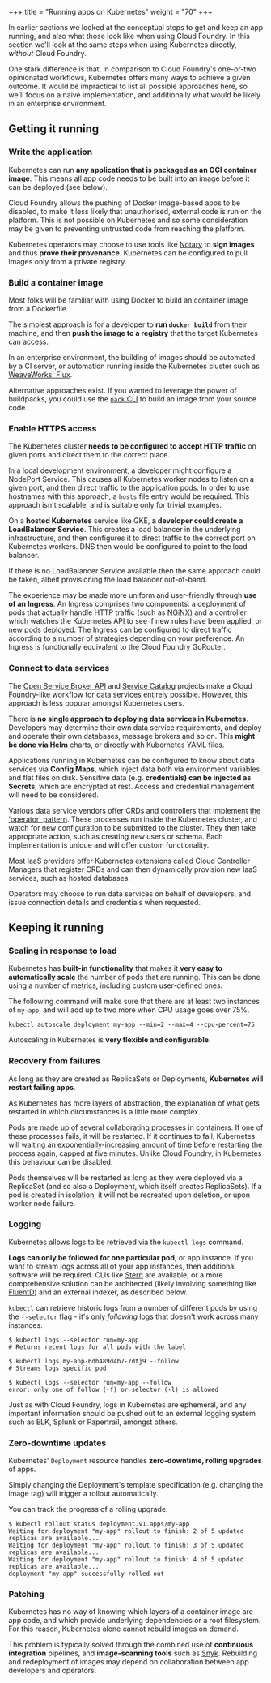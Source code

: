 +++
title = "Running apps on Kubernetes"
weight = "70"
+++

In earlier sections we looked at the conceptual steps to get and keep an app running, and also what those look like when using Cloud Foundry. In this section we'll look at the same steps when using Kubernetes directly, _without_ Cloud Foundry.

One stark difference is that, in comparison to Cloud Foundry's one-or-two opinionated workflows, Kubernetes offers many ways to achieve a given outcome. It would be impractical to list all possible approaches here, so we'll focus on a naive implementation, and additionally what would be likely in an enterprise environment.

## Getting it running

### Write the application

Kubernetes can run **any application that is packaged as an OCI container image**. This means all app code needs to be built into an image before it can be deployed (see below).

Cloud Foundry allows the pushing of Docker image-based apps to be disabled, to make it less likely that unauthorised, external code is run on the platform. This is not possible on Kubernetes and so some consideration may be given to preventing untrusted code from reaching the platform.

Kubernetes operators may choose to use tools like [Notary](https://github.com/theupdateframework/notary) to **sign images** and thus **prove their provenance**. Kubernetes can be configured to pull images only from a private registry.

### Build a container image

Most folks will be familiar with using Docker to build an container image from a Dockerfile.

The simplest approach is for a developer to **run `docker build`** from their machine, and then **push the image to a registry** that the target Kubernetes can access.

In an enterprise environment, the building of images should be automated by a CI server, or automation running inside the Kubernetes cluster such as [WeaveWorks' Flux](https://www.weave.works/oss/flux/).

Alternative approaches exist. If you wanted to leverage the power of buildpacks, you could use the [`pack` CLI](https://github.com/buildpacks/pack) to build an image from your source code.

### Enable HTTPS access

The Kubernetes cluster **needs to be configured to accept HTTP traffic** on given ports and direct them to the correct place.

In a local development environment, a developer might configure a NodePort Service. This causes all Kubernetes worker nodes to listen on a given port, and then direct traffic to the application pods. In order to use hostnames with this approach, a `hosts` file entry would be required. This approach isn't scalable, and is suitable only for trivial examples.

On a **hosted Kubernetes** service like GKE, **a developer could create a LoadBalancer Service**. This creates a load balancer in the underlying infrastructure, and then configures it to direct traffic to the correct port on Kubernetes workers. DNS then would be configured to point to the load balancer.

If there is no LoadBalancer Service available then the same approach could be taken, albeit provisioning the load balancer out-of-band.

The experience may be made more uniform and user-friendly through **use of an Ingress**. An Ingress comprises two components: a deployment of pods that actually handle HTTP traffic (such as [NGiNX](https://github.com/kubernetes/ingress-nginx)) and a controller which watches the Kubernetes API to see if new rules have been applied, or new pods deployed. The Ingress can be configured to direct traffic according to a number of strategies depending on your preference. An Ingress is functionally equivalent to the Cloud Foundry GoRouter.

### Connect to data services

The [Open Service Broker API](https://www.openservicebrokerapi.org/) and [Service Catalog](https://kubernetes.io/docs/concepts/extend-kubernetes/service-catalog/) projects make a Cloud Foundry-like workflow for data services entirely possible. However, this approach is less popular amongst Kubernetes users.

There is **no single approach to deploying data services in Kubernetes**. Developers may determine their own data service requirements, and deploy and operate their own databases, message brokers and so on. This **might be done via Helm** charts, or directly with Kubernetes YAML files.

Applications running in Kubernetes can be configured to know about data services via **Config Maps**, which inject data both via environment variables and flat files on disk. Sensitive data (e.g. **credentials) can be injected as Secrets**, which are encrypted at rest. Access and credential management will need to be considered.

Various data service vendors offer CRDs and controllers that implement [the 'operator' pattern](https://kubernetes.io/docs/concepts/extend-kubernetes/operator/). These processes run inside the Kubernetes cluster, and watch for new configuration to be submitted to the cluster. They then take appropriate action, such as creating new users or schema. Each implementation is unique and will offer custom functionality.

Most IaaS providers offer Kubernetes extensions called Cloud Controller Managers that register CRDs and can then dynamically provision new IaaS services, such as hosted databases.

Operators may choose to run data services on behalf of developers, and issue connection details and credentials when requested.

## Keeping it running

### Scaling in response to load

Kubernetes has **built-in functionality** that makes it **very easy to automatically scale** the number of pods that are running. This can be done using a number of metrics, including custom user-defined ones.

The following command will make sure that there are at least two instances of `my-app`, and will add up to two more when CPU usage goes over 75%.

```terminal
kubectl autoscale deployment my-app --min=2 --max=4 --cpu-percent=75
```

Autoscaling in Kubernetes is **very flexible and configurable**.

### Recovery from failures

As long as they are created as ReplicaSets or Deployments, **Kubernetes will restart failing apps**.

As Kubernetes has more layers of abstraction, the explanation of what gets restarted in which circumstances is a little more complex.

Pods are made up of several collaborating processes in containers. If one of these processes fails, it will be restarted. If it continues to fail, Kubernetes will waiting an exponentially-increasing amount of time before restarting the process again, capped at five minutes. Unlike Cloud Foundry, in Kubernetes this behaviour can be disabled.

Pods themselves will be restarted as long as they were deployed via a ReplicaSet (and so also a Deployment, which itself creates ReplicaSets). If a pod is created in isolation, it will not be recreated upon deletion, or upon worker node failure.

### Logging

Kubernetes allows logs to be retrieved via the `kubectl logs` command.

**Logs can only be followed for one particular pod**, or app instance. If you want to stream logs across all of your app instances, then additional software will be required. CLIs like [Stern](https://github.com/wercker/stern) are available, or a more comprehensive solution can be architected (likely involving something like [FluentD](https://www.fluentd.org/)) and an external indexer, as described below.

`kubectl` can retrieve historic logs from a number of different pods by using the `--selector` flag - it's only _following_ logs that doesn't work across many instances.

```terminal
$ kubectl logs --selector run=my-app
# Returns recent logs for all pods with the label

$ kubectl logs my-app-6db489d4b7-7dtj9 --follow
# Streams logs specific pod

$ kubectl logs --selector run=my-app --follow
error: only one of follow (-f) or selector (-l) is allowed
```

Just as with Cloud Foundry, logs in Kubernetes are ephemeral, and any important information should be pushed out to an external logging system such as ELK, Splunk or Papertrail, amongst others.

### Zero-downtime updates

Kubernetes' `Deployment` resource handles **zero-downtime, rolling upgrades** of apps.

Simply changing the Deployment's template specification (e.g. changing the image tag) will trigger a rollout automatically.

You can track the progress of a rolling upgrade:

```terminal
$ kubectl rollout status deployment.v1.apps/my-app
Waiting for deployment "my-app" rollout to finish: 2 of 5 updated replicas are available...
Waiting for deployment "my-app" rollout to finish: 3 of 5 updated replicas are available...
Waiting for deployment "my-app" rollout to finish: 4 of 5 updated replicas are available...
deployment "my-app" successfully rolled out
```

### Patching

Kubernetes has no way of knowing which layers of a container image are app code, and which provide underlying dependencies or a root filesystem. For this reason, Kubernetes alone cannot rebuild images on demand.

This problem is typically solved through the combined use of **continuous integration** pipelines, and **image-scanning tools** such as [Snyk](https://snyk.io/blog/putting-container-security-in-the-hands-of-developers/). Rebuilding and redeployment of images may depend on collaboration between app developers and operators.
